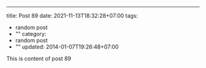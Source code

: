 ---
title: Post 89
date: 2021-11-13T18:32:28+07:00
tags:
  - random post
  - ""
category:
  - random post
  - ""
updated: 2014-01-07T19:26:48+07:00

This is content of post 89